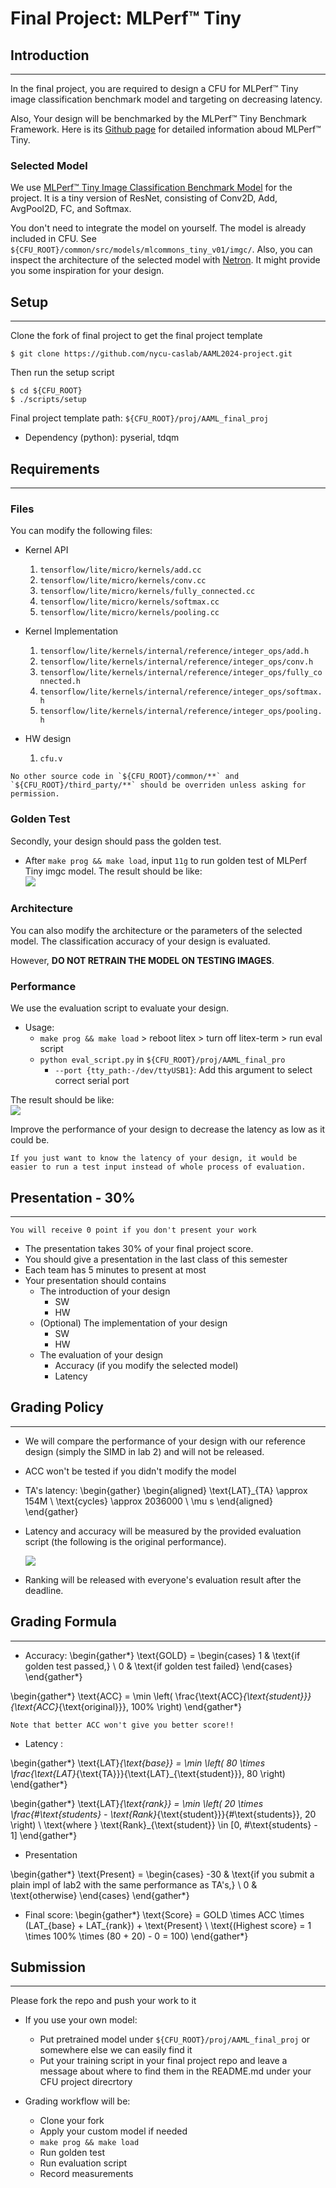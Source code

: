 # Final Project: MLPerf™ Tiny



## Introduction
----
In the final project, you are required to design a CFU for MLPerf™ Tiny image classification benchmark model and targeting on decreasing latency.  

Also, Your design will be benchmarked by the MLPerf™ Tiny Benchmark Framework. Here is its [Github page](https://github.com/mlcommons/tiny) for detailed information aboud MLPerf™ Tiny.

### Selected Model

We use [MLPerf™ Tiny Image Classification Benchmark Model](https://github.com/mlcommons/tiny/tree/master/benchmark/training/image_classification) for the project. It is a tiny version of ResNet, consisting of Conv2D, Add, AvgPool2D, FC, and Softmax.

You don't need to integrate the model on yourself. The model is already included in CFU. See `${CFU_ROOT}/common/src/models/mlcommons_tiny_v01/imgc/`. Also, you can inspect the architecture of the selected model with [Netron](https://netron.app/). It might provide you some inspiration for your design.

## Setup
----
Clone the fork of final project to get the final project template
```
$ git clone https://github.com/nycu-caslab/AAML2024-project.git
```
Then run the setup script
```
$ cd ${CFU_ROOT}
$ ./scripts/setup
```
Final project template path: `${CFU_ROOT}/proj/AAML_final_proj`
- Dependency (python): pyserial, tdqm 

## Requirements
----
### Files
You can modify the following files:
* Kernel API
    1. `tensorflow/lite/micro/kernels/add.cc`
    2. `tensorflow/lite/micro/kernels/conv.cc`
    3. `tensorflow/lite/micro/kernels/fully_connected.cc`
    4. `tensorflow/lite/micro/kernels/softmax.cc`
    5. `tensorflow/lite/micro/kernels/pooling.cc`

* Kernel Implementation
    1. `tensorflow/lite/kernels/internal/reference/integer_ops/add.h`
    2. `tensorflow/lite/kernels/internal/reference/integer_ops/conv.h`
    3. `tensorflow/lite/kernels/internal/reference/integer_ops/fully_connected.h`
    4. `tensorflow/lite/kernels/internal/reference/integer_ops/softmax.h`
    5. `tensorflow/lite/kernels/internal/reference/integer_ops/pooling.h`

* HW design
    1. `cfu.v`

```{important}
No other source code in `${CFU_ROOT}/common/**` and `${CFU_ROOT}/third_party/**` should be overriden unless asking for permission.
```

### Golden Test
Secondly, your design should pass the golden test. 
* After `make prog && make load`, input `11g` to run golden test of MLPerf Tiny imgc model. The result should be like:  
![](images/golden.png)

### Architecture
You can also modify the architecture or the parameters of the selected model. The classification accuracy of your design is evaluated.

However, **DO NOT RETRAIN THE MODEL ON TESTING IMAGES**.

### Performance
We use the evaluation script to evaluate your design.

* Usage:
    * `make prog && make load` > reboot litex > turn off litex-term > run eval script
    * `python eval_script.py` in `${CFU_ROOT}/proj/AAML_final_pro`
        * `--port {tty_path:-/dev/ttyUSB1}`: Add this argument to select correct serial port

The result should be like:  
![](images/script.png)

Improve the performance of your design to decrease the latency as low as it could be.

```{note}
If you just want to know the latency of your design, it would be easier to run a test input instead of whole process of evaluation.
```

## Presentation - 30%
----
```{important}
You will receive 0 point if you don't present your work
```
- The presentation takes 30% of your final project score.
- You should give a presentation in the last class of this semester
- Each team has 5 minutes to present at most
- Your presentation should contains
    - The introduction of your design
        - SW
        - HW
    - (Optional) The implementation of your design
        - SW
        - HW
    - The evaluation of your design
        - Accuracy (if you modify the selected model)
        - Latency

## Grading Policy
----
- We will compare the performance of your design with our reference design (simply the SIMD in lab 2) and will not be released.
- ACC won't be tested if you didn't modify the model
- TA's latency:
\begin{gather}
\begin{aligned}
\text{LAT}_{TA} \approx 154M \ \text{cycles} \approx 2036000 \ \mu s
\end{aligned}
\end{gather}

- Latency and accuracy will be measured by the provided evaluation script (the following is the original performance).

    ![](images/measured.png)

- Ranking will be released with everyone's evaluation result after the deadline.

## Grading Formula
----
- Accuracy:
\begin{gather*}
\text{GOLD} = \begin{cases}
1 & \text{if golden test passed,} \\
0 & \text{if golden test failed}
\end{cases}
\end{gather*}

\begin{gather*}
\text{ACC} = \min \left( \frac{\text{ACC}_{\text{student}}}{\text{ACC}_{\text{original}}}, 100\% \right)
\end{gather*}

```{important}
Note that better ACC won't give you better score!!
```

- Latency
:



\begin{gather*}
\text{LAT}_{\text{base}} = \min \left( 80 \times \frac{\text{LAT}_{\text{TA}}}{\text{LAT}_{\text{student}}}, 80 \right)
\end{gather*}

\begin{gather*}
\text{LAT}_{\text{rank}} = \min \left( 20 \times \frac{\#\text{students} - \text{Rank}_{\text{student}}}{\#\text{students}}, 20 \right) \\
\text{where } \text{Rank}_{\text{student}} \in [0, \#\text{students} - 1]
\end{gather*}

- Presentation

\begin{gather*}
\text{Present} = 
\begin{cases} 
    -30 & \text{if you submit a plain impl of lab2 with the same performance as TA's,} \\
    0 & \text{otherwise} 
\end{cases}
\end{gather*}

- Final score:
\begin{gather*}
\text{Score} = GOLD \times ACC \times (LAT_{base} + LAT_{rank}) + \text{Present} \\
\text{(Highest score} = 1 \times 100\% \times (80 + 20) - 0 = 100)
\end{gather*}

## Submission
----
Please fork the repo and push your work to it
- If you use your own model:
    - Put pretrained model under `${CFU_ROOT}/proj/AAML_final_proj` or somewhere else we can easily find it
    - Put your training script in your final project repo and leave a message about where to find them in the README.md under your CFU project direcrtory

- Grading workflow will be:
    - Clone your fork
    - Apply your custom model if needed
    - `make prog && make load`
    - Run golden test
    - Run evaluation script
    - Record measurements
